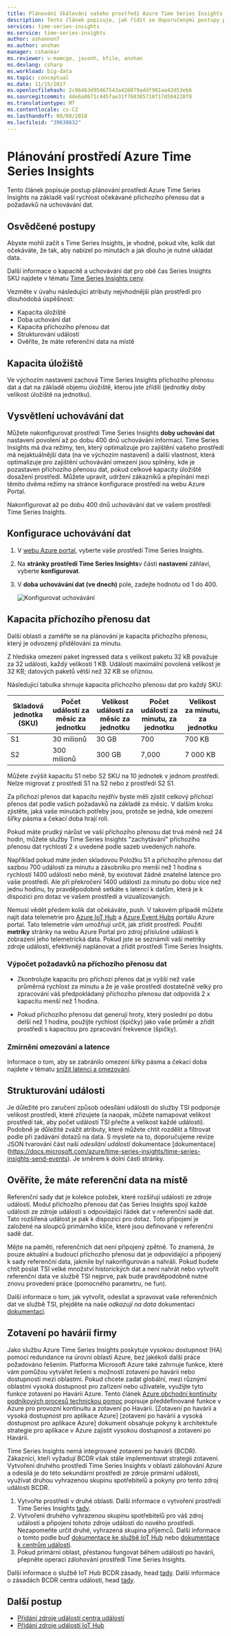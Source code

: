 ```yaml
---
title: Plánování škálování vašeho prostředí Azure Time Series Insights | Dokumentace Microsoftu
description: Tento článek popisuje, jak řídit se doporučenými postupy při plánování prostředí Azure Time Series Insights, včetně kapacitu úložiště, uchovávání dat, kapacita příchozího přenosu dat, monitorování a provozní zotavení po havárii (BCDR).
services: time-series-insights
ms.service: time-series-insights
author: ashannon7
ms.author: anshan
manager: cshankar
ms.reviewer: v-mamcge, jasonh, kfile, anshan
ms.devlang: csharp
ms.workload: big-data
ms.topic: conceptual
ms.date: 11/15/2017
ms.openlocfilehash: 2c06463d95467543a426079addf981aa42d53eb6
ms.sourcegitcommit: 4de6a8671c445fae31f760385710f17d504228f8
ms.translationtype: MT
ms.contentlocale: cs-CZ
ms.lasthandoff: 08/08/2018
ms.locfileid: "39630632"
---
```

# <a name="plan-your-azure-time-series-insights-environment"></a>Plánování prostředí Azure Time Series Insights

Tento článek popisuje postup plánování prostředí Azure Time Series Insights na základě vaší rychlost očekávané příchozího přenosu dat a požadavků na uchovávání dat.

## <a name="best-practices"></a>Osvědčené postupy

Abyste mohli začít s Time Series Insights, je vhodné, pokud víte, kolik dat očekáváte, že tak, aby nabízel po minutách a jak dlouho je nutné ukládat data.  

Další informace o kapacitě a uchovávání dat pro obě čas Series Insights SKU najdete v tématu [Time Series Insights ceny](https://azure.microsoft.com/pricing/details/time-series-insights/).

Vezměte v úvahu následující atributy nejvhodnější plán prostředí pro dlouhodobá úspěšnost: 
- Kapacita úložiště
- Doba uchování dat
- Kapacita příchozího přenosu dat 
- Strukturování události
- Ověříte, že máte referenční data na místě

## <a name="understand-storage-capacity"></a>Kapacita úložiště
Ve výchozím nastavení zachová Time Series Insights příchozího přenosu dat a dat na základě objemu úložiště, kterou jste zřídili (jednotky doby velikost úložiště na jednotku).

## <a name="understand-data-retention"></a>Vysvětlení uchovávání dat
Můžete nakonfigurovat prostředí Time Series Insights **doby uchování dat** nastavení povolení až po dobu 400 dnů uchovávání informací.  Time Series Insights má dva režimy, ten, který optimalizuje pro zajištění vašeho prostředí má nejaktuálnější data (na ve výchozím nastavení) a další vlastnost, která optimalizuje pro zajištění uchovávání omezení jsou splněny, kde je pozastaven příchozího přenosu dat, pokud celkové kapacity úložiště dosažení prostředí.  Můžete upravit, udržení zákazníků a přepínání mezi těmito dvěma režimy na stránce konfigurace prostředí na webu Azure Portal.

Nakonfigurovat až po dobu 400 dnů uchovávání dat ve vašem prostředí Time Series Insights.

## <a name="configure-data-retention"></a>Konfigurace uchovávání dat

1. V [webu Azure portal](https://portal.azure.com), vyberte vaše prostředí Time Series Insights.

2. Na **stránky prostředí Time Series Insights**v části **nastavení** záhlaví, vyberte **konfigurovat**. 

3. V **doba uchovávání dat (ve dnech)** pole, zadejte hodnotu od 1 do 400.

   ![Konfigurovat uchovávání](media/environment-mitigate-latency/configure-retention.png)

## <a name="understand-ingress-capacity"></a>Kapacita příchozího přenosu dat

Další oblasti a zaměřte se na plánování je kapacita příchozího přenosu, který je odvozený přidělování za minutu. 

Z hlediska omezení paket ingressed data s velikost paketu 32 kB považuje za 32 události, každý velikosti 1 KB. Události maximální povolená velikost je 32 KB; datových paketů větší než 32 KB se oříznou.

Následující tabulka shrnuje kapacita příchozího přenosu dat pro každý SKU:

|Skladová jednotka (SKU)  |Počet událostí za měsíc za jednotku  |Velikost událostí za měsíc za jednotku  |Počet událostí za minutu, za jednotku  | Velikost za minutu, za jednotku   |
|---------|---------|---------|---------|---------|
|S1     |   30 milionů     |  30 GB     |  700    |  700 KB   |
|S2     |   300 milionů    |   300 GB   | 7,000   | 7 000 KB  |

Můžete zvýšit kapacitu S1 nebo S2 SKU na 10 jednotek v jednom prostředí. Nelze migrovat z prostředí S1 na S2 nebo z prostředí S2 S1. 

Za příchozí přenos dat kapacitu nejdřív byste měli zjistit celkový příchozí přenos dat podle vašich požadavků na základě za měsíc. V dalším kroku zjistěte, jaká vaše minutách potřeby jsou, protože se jedná, kde omezení šířky pásma a čekací doba hrají roli.

Pokud máte prudký nárůst ve vaší příchozího přenosu dat trvá méně než 24 hodin, můžete služby Time Series Insights "zachytávání" příchozího přenosu dat rychlostí 2 x uvedené podle sazeb uvedených nahoře. 

Například pokud máte jeden skladovou Položku S1 a příchozího přenosu dat sazbou 700 událostí za minutu a zásobníku pro menší než 1 hodina s rychlostí 1400 událostí nebo méně, by existovat žádné znatelné latence pro vaše prostředí. Ale při překročení 1400 událostí za minutu po dobu více než jednu hodinu, by pravděpodobně setkáte s latencí k datům, která je k dispozici pro dotaz ve vašem prostředí a vizualizovaných. 

Nemusí vědět předem kolik dat očekáváte, push. V takovém případě můžete najít data telemetrie pro [Azure IoT Hub](https://docs.microsoft.com/azure/iot-hub/iot-hub-metrics) a [Azure Event Hubs](https://blogs.msdn.microsoft.com/cloud_solution_architect/2016/05/25/using-the-azure-rest-apis-to-retrieve-event-hub-metrics/) portálu Azure portal. Tato telemetrie vám umožňují určit, jak zřídit prostředí. Použití **metriky** stránky na webu Azure Portal pro zdroj příslušné události k zobrazení jeho telemetrická data. Pokud jste se seznámili vaši metriky zdroje událostí, efektivněji naplánovat a zřídit prostředí Time Series Insights.

### <a name="calculate-ingress-requirements"></a>Výpočet požadavků na příchozího přenosu dat

- Zkontrolujte kapacitu pro příchozí přenos dat je vyšší než vaše průměrná rychlost za minutu a že je vaše prostředí dostatečně velký pro zpracování váš předpokládaný příchozího přenosu dat odpovídá 2 x kapacitu menší než 1 hodina.

- Pokud příchozího přenosu dat generují hroty, který poslední po dobu delší než 1 hodina, použijte rychlost (špičky) jako vaše průměr a zřídit prostředí s kapacitou pro zpracování frekvence (špičky).
 
### <a name="mitigate-throttling-and-latency"></a>Zmírnění omezování a latence

Informace o tom, aby se zabránilo omezení šířky pásma a čekací doba najdete v tématu [snížit latenci a omezování](time-series-insights-environment-mitigate-latency.md). 

## <a name="shaping-your-events"></a>Strukturování události
Je důležité pro zaručení způsob odesílání událostí do služby TSI podporuje velikost prostředí, které zřizujete (a naopak, můžete namapovat velikost prostředí tak, aby počet událostí TSI přečte a velikost každé události).  Podobně je důležité zvážit atributy, které můžete chtít rozdělit a filtrovat podle při zadávání dotazů na data.  S myslete na to, doporučujeme revize JSON tvarování část naší *odesílání událostí* dokumentace [dokumentace] (https://docs.microsoft.com/azure/time-series-insights/time-series-insights-send-events).  Je směrem k dolní části stránky.  

## <a name="ensuring-you-have-reference-data-in-place"></a>Ověříte, že máte referenční data na místě
Referenční sady dat je kolekce položek, které rozšiřují události ze zdroje událostí. Modul příchozího přenosu dat čas Series Insights spojí každé události ze zdroje událostí s odpovídající řádek dat v referenční sadě dat. Tato rozšířená událost je pak k dispozici pro dotaz. Toto připojení je založené na sloupců primárního klíče, které jsou definované v referenční sadě dat.

Mějte na paměti, referenčních dat není připojený zpětně. To znamená, že pouze aktuální a budoucí příchozího přenosu dat je odpovídající a připojený k sady referenční data, jakmile byl nakonfigurován a nahráli.  Pokud budete chtít poslat TSI velké množství historických dat a není nahrát nebo vytvořit referenční data ve službě TSI nejprve, pak bude pravděpodobně nutné znovu provedení práce (pomocného parametru, ne fun).  

Další informace o tom, jak vytvořit, odesílat a spravovat vaše referenčních dat ve službě TSI, přejděte na naše *odkazují na data* dokumentaci [dokumentaci](https://docs.microsoft.com/azure/time-series-insights/time-series-insights-add-reference-data-set).

## <a name="business-disaster-recovery"></a>Zotavení po havárii firmy
Jako službu Azure Time Series Insights poskytuje vysokou dostupnost (HA) pomocí redundance na úrovni oblasti Azure, bez jakékoli další práce požadováno řešením. Platforma Microsoft Azure také zahrnuje funkce, které vám pomůžou vytvářet řešení s možností zotavení po havárii nebo dostupnosti mezi oblastmi. Pokud chcete zadat globální, mezi různými oblastmi vysoká dostupnost pro zařízení nebo uživatele, využijte tyto funkce zotavení po Havárii Azure. Tento článek [Azure obchodní kontinuity podnikových procesů technickou pomoc](../resiliency/resiliency-technical-guidance.md) popisuje předdefinované funkce v Azure pro provozní kontinuitu a zotavení po Havárii. [Zotavení po havárii a vysoká dostupnost pro aplikace Azure] [zotavení po havárii a vysoká dostupnost pro aplikace Azure] dokument obsahuje pokyny k architektuře strategie pro aplikace v Azure zajistit vysokou dostupnost a zotavení po Havárii.

Time Series Insights nemá integrované zotavení po havárii (BCDR).  Zákazníci, kteří vyžadují BCDR však stále implementovat strategii zotavení. Vytvoření druhého prostředí Time Series Insights v oblasti zálohování Azure a odesílá je do této sekundární prostředí ze zdroje primární události, využívat druhou vyhrazenou skupinu spotřebitelů a pokyny pro tento zdroj události BCDR.  

1.  Vytvořte prostředí v druhé oblasti.  Další informace o vytvoření prostředí Time Series Insights [tady](https://docs.microsoft.com/en-us/azure/time-series-insights/time-series-insights-get-started).
2.  Vytvoření druhého vyhrazenou skupinu spotřebitelů pro váš zdroj událostí a připojení tohoto zdroje událostí do nového prostředí.  Nezapomeňte určit druhé, vyhrazená skupina příjemců.  Další informace o tomto podle buď [dokumentace ke službě IoT Hub](https://docs.microsoft.com/en-us/azure/time-series-insights/time-series-insights-how-to-add-an-event-source-iothub) nebo [dokumentace k centrům událostí](https://docs.microsoft.com/en-us/azure/time-series-insights/time-series-insights-data-access).
3.  Pokud primární oblast, přestanou fungovat během události po havárii, přepněte operací zálohování prostředí Time Series Insights.  

Další informace o službě IoT Hub BCDR zásady, head [tady](https://docs.microsoft.com/en-us/azure/iot-hub/iot-hub-ha-dr).  Další informace o zásadách BCDR centra událostí, head [tady](https://docs.microsoft.com/en-us/azure/event-hubs/event-hubs-geo-dr).  

## <a name="next-steps"></a>Další postup
- [Přidání zdroje událostí centra událostí](time-series-insights-how-to-add-an-event-source-eventhub.md)
- [Přidání zdroje událostí IoT Hub](time-series-insights-how-to-add-an-event-source-iothub.md)
